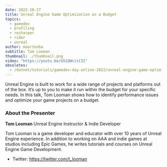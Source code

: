 ```yaml
---
date: 2022-10-27
title: Unreal Engine Game Optimization on a Budget
topics:
  - gamedev
  - profiling
  - resharper
  - rider
  - unreal
author: maartenba
subtitle: Tom Looman
thumbnail: ./thumbnail.png
video: "https://youtu.be/G51QWcitCII"
obsoletes:
  - /dotnet/tutorials/gamedev-day-online-2022/unreal-engine-game-optimization-on-a-budget/
---
```


Unreal Engine is built to work for a wide range of projects and platforms out of the box. It’s up to you to make it run within the budget for your specific needs. In this talk, Tom Looman shows how to identify performance issues and optimize your game projects on a budget.

### About the Presenter

**Tom Looman** Unreal Engine Instructor & Indie Developer

Tom Looman is a game developer and educator with over 10 years of Unreal Engine experience. In addition to working on AAA and indie games at studios including Epic Games, he writes tutorials and courses on Unreal Engine Game Development.

- Twitter: <https://twitter.com/t_looman>
